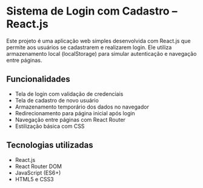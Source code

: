 # Sistema de Login com Cadastro – React.js

Este projeto é uma aplicação web simples desenvolvida com React.js que permite aos usuários se cadastrarem e realizarem login. Ele utiliza armazenamento local (localStorage) para simular autenticação e navegação entre páginas.

## Funcionalidades

- Tela de login com validação de credenciais
- Tela de cadastro de novo usuário
- Armazenamento temporário dos dados no navegador
- Redirecionamento para página inicial após login
- Navegação entre páginas com React Router
- Estilização básica com CSS

## Tecnologias utilizadas

- React.js
- React Router DOM
- JavaScript (ES6+)
- HTML5 e CSS3



